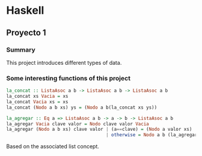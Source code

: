 # Haskell

## Proyecto 1

### Summary
This project introduces different types of data.

### Some interesting functions of this project 

``` haskell 
la_concat :: ListaAsoc a b -> ListaAsoc a b -> ListaAsoc a b 
la_concat xs Vacia = xs
la_concat Vacia xs = xs
la_concat (Nodo a b xs) ys = (Nodo a b(la_concat xs ys))

la_agregar :: Eq a => ListaAsoc a b -> a -> b -> ListaAsoc a b
la_agregar Vacia clave valor = Nodo clave valor Vacia
la_agregar (Nodo a b xs) clave valor | (a==clave) = (Nodo a valor xs)
                                     | otherwise = Nodo a b (la_agregar xs clave valor)
```
Based on the associated list concept.
